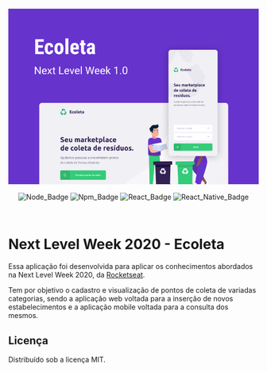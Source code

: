 ![Ecoleta](ecoleta.png)

<div align="center">

![Node_Badge][node_version] ![Npm_Badge][npm_version] ![React_Badge][react] ![React_Native_Badge][react_native]

</div>

<br />

# Next Level Week 2020 - Ecoleta
 
Essa aplicação foi desenvolvida para aplicar os conhecimentos abordados na Next Level Week 2020, da [Rocketseat](https://rocketseat.com.br/). 

Tem por objetivo o cadastro e visualização de pontos de coleta de variadas categorias, sendo a aplicação web voltada para a inserção de novos estabelecimentos e a aplicação mobile voltada para a consulta dos mesmos.

## Licença
Distribuído sob a licença MIT.

[node_version]: https://img.shields.io/badge/node-12.13.0-green
[npm_version]: https://img.shields.io/badge/npm-6.14.5-blue
[nodejs]: https://img.shields.io/badge/server-nodejs-blue-violet
[react]: https://img.shields.io/badge/web-react-red
[react_native]: https://img.shields.io/badge/mobile-react%20native-blueviolet
